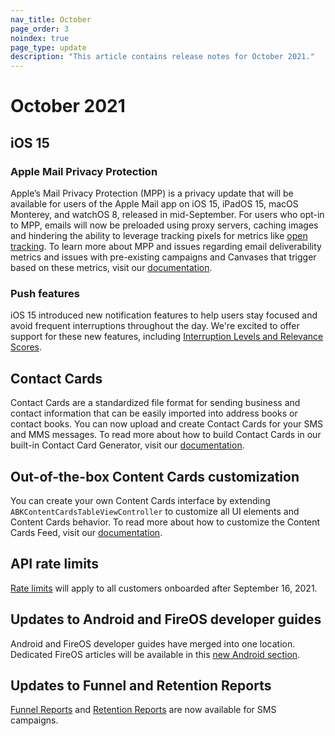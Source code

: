 ```yaml
---
nav_title: October
page_order: 3
noindex: true
page_type: update
description: "This article contains release notes for October 2021."
---
```


# October 2021

## iOS 15

### Apple Mail Privacy Protection

Apple’s Mail Privacy Protection (MPP) is a privacy update that will be available for users of the Apple Mail app on iOS 15, iPadOS 15, macOS Monterey, and watchOS 8, released in mid-September. For users who opt-in to MPP, emails will now be preloaded using proxy servers, caching images and hindering the ability to leverage tracking pixels for metrics like [open tracking]({{site.baseurl}}/user_guide/administrative/app_settings/manage_app_group/email_settings/#email-open-tracking-pixel/). To learn more about MPP and issues regarding email deliverability metrics and issues with pre-existing campaigns and Canvases that trigger based on these metrics, visit our [documentation]({{site.baseurl}}/user_guide/message_building_by_channel/email/mpp/).

### Push features

iOS 15 introduced new notification features to help users stay focused and avoid frequent interruptions throughout the day. We're excited to offer support for these new features, including [Interruption Levels and Relevance Scores]({{site.baseurl}}/user_guide/message_building_by_channel/push/ios/notification_options/).

## Contact Cards

Contact Cards are a standardized file format for sending business and contact information that can be easily imported into address books or contact books. You can now upload and create Contact Cards for your SMS and MMS messages. To read more about how to build Contact Cards in our built-in Contact Card Generator, visit our [documentation]({{site.baseurl}}/user_guide/message_building_by_channel/sms/mms/contact_card/).

## Out-of-the-box Content Cards customization

You can create your own Content Cards interface by extending `ABKContentCardsTableViewController` to customize all UI elements and Content Cards behavior. To read more about how to customize the Content Cards Feed, visit our [documentation]({{site.baseurl}}/developer_guide/platform_integration_guides/ios/content_cards/customization/#customizing-the-content-cards-feed/).

## API rate limits

[Rate limits]({{site.baseurl}}/api/basics/#api-limits/) will apply to all customers onboarded after September 16, 2021.

## Updates to Android and FireOS developer guides

Android and FireOS developer guides have merged into one location. Dedicated FireOS articles will be available in this [new Android section]({{site.baseurl}}/developer_guide/platform_integration_guides/android/push_notifications/fireos/integration/).

## Updates to Funnel and Retention Reports

[Funnel Reports]({{site.baseurl}}/user_guide/engagement_tools/canvas/canvas_funnel_reports/) and [Retention Reports]({{site.baseurl}}/user_guide/engagement_tools/campaigns/testing_and_more/retention_reports/) are now available for SMS campaigns.

